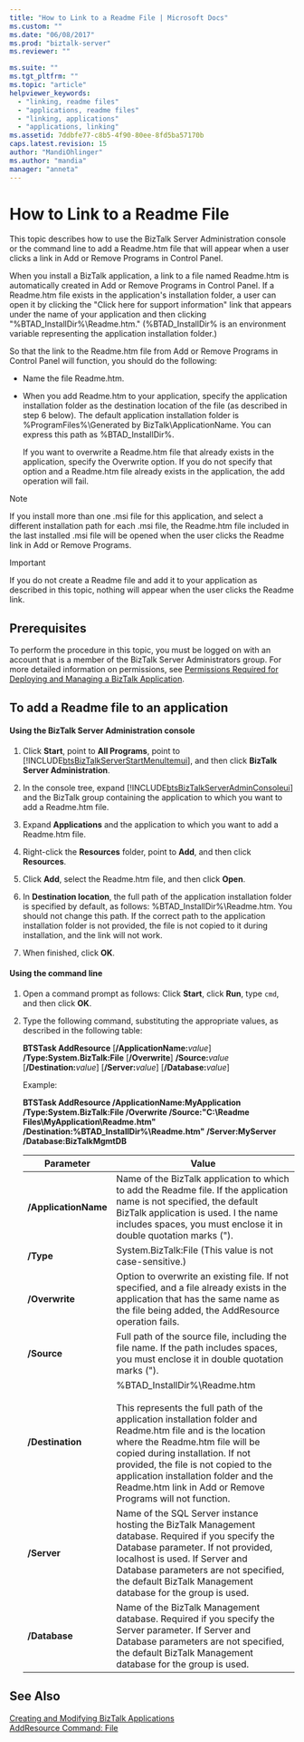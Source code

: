 ```yaml
---
title: "How to Link to a Readme File | Microsoft Docs"
ms.custom: ""
ms.date: "06/08/2017"
ms.prod: "biztalk-server"
ms.reviewer: ""

ms.suite: ""
ms.tgt_pltfrm: ""
ms.topic: "article"
helpviewer_keywords: 
  - "linking, readme files"
  - "applications, readme files"
  - "linking, applications"
  - "applications, linking"
ms.assetid: 7ddbfe77-c8b5-4f90-80ee-8fd5ba57170b
caps.latest.revision: 15
author: "MandiOhlinger"
ms.author: "mandia"
manager: "anneta"
---
```

# How to Link to a Readme File
This topic describes how to use the BizTalk Server Administration console or the command line to add a Readme.htm file that will appear when a user clicks a link in Add or Remove Programs in Control Panel.  
  
 When you install a BizTalk application, a link to a file named Readme.htm is automatically created in Add or Remove Programs in Control Panel. If a Readme.htm file exists in the application's installation folder, a user can open it by clicking the "Click here for support information" link that appears under the name of your application and then clicking "%BTAD_InstallDir%\Readme.htm." (%BTAD_InstallDir% is an environment variable representing the application installation folder.)  
  
 So that the link to the Readme.htm file from Add or Remove Programs in Control Panel will function, you should do the following:  
  
- Name the file Readme.htm.  
  
- When you add Readme.htm to your application, specify the application installation folder as the destination location of the file (as described in step 6 below). The default application installation folder is %ProgramFiles%\Generated by BizTalk\ApplicationName. You can express this path as %BTAD_InstallDir%.  
  
  If you want to overwrite a Readme.htm file that already exists in the application, specify the Overwrite option. If you do not specify that option and a Readme.htm file already exists in the application, the add operation will fail.  
  
> [!NOTE]
>  If you install more than one .msi file for this application, and select a different installation path for each .msi file, the Readme.htm file included in the last installed .msi file will be opened when the user clicks the Readme link in Add or Remove Programs.  
  
> [!IMPORTANT]
>  If you do not create a Readme file and add it to your application as described in this topic, nothing will appear when the user clicks the Readme link.  
  
## Prerequisites  
 To perform the procedure in this topic, you must be logged on with an account that is a member of the BizTalk Server Administrators group. For more detailed information on permissions, see [Permissions Required for Deploying and Managing a BizTalk Application](../core/permissions-required-for-deploying-and-managing-a-biztalk-application.md).  
  
## To add a Readme file to an application  
  
#### Using the BizTalk Server Administration console  
  
1. Click **Start**, point to **All Programs**, point to [!INCLUDE[btsBizTalkServerStartMenuItemui](../includes/btsbiztalkserverstartmenuitemui-md.md)], and then click **BizTalk Server Administration**.  
  
2. In the console tree, expand [!INCLUDE[btsBizTalkServerAdminConsoleui](../includes/btsbiztalkserveradminconsoleui-md.md)] and the BizTalk group containing the application to which you want to add a Readme.htm file.  
  
3. Expand **Applications** and the application to which you want to add a Readme.htm file.  
  
4. Right-click the **Resources** folder, point to **Add**, and then click **Resources**.  
  
5. Click **Add**, select the Readme.htm file, and then click **Open**.  
  
6. In **Destination location**, the full path of the application installation folder is specified by default, as follows: %BTAD_InstallDir%\Readme.htm. You should not change this path. If the correct path to the application installation folder is not provided, the file is not copied to it during installation, and the link will not work.  
  
7. When finished, click **OK**.  
  
#### Using the command line  
  
1. Open a command prompt as follows: Click **Start**, click **Run**, type `cmd`, and then click **OK**.  
  
2. Type the following command, substituting the appropriate values, as described in the following table:  
  
    **BTSTask AddResource** [**/ApplicationName:**<em>value</em>] **/Type:System.BizTalk:File** [**/Overwrite**] **/Source:**<em>value</em> [**/Destination:**<em>value</em>] [**/Server:**<em>value</em>] [**/Database:**<em>value</em>]  
  
    Example:  
  
    **BTSTask AddResource /ApplicationName:MyApplication /Type:System.BizTalk:File /Overwrite /Source:"C:\Readme Files\MyApplication\Readme.htm" /Destination:%BTAD_InstallDir%\Readme.htm" /Server:MyServer /Database:BizTalkMgmtDB**  
  
   |Parameter|Value|  
   |---------------|-----------|  
   |**/ApplicationName**|Name of the BizTalk application to which to add the Readme file. If the application name is not specified, the default BizTalk application is used. I the name includes spaces, you must enclose it in double quotation marks (").|  
   |**/Type**|System.BizTalk:File (This value is not case-sensitive.)|  
   |**/Overwrite**|Option to overwrite an existing file. If not specified, and a file already exists in the application that has the same name as the file being added, the AddResource operation fails.|  
   |**/Source**|Full path of the source file, including the file name. If the path includes spaces, you must enclose it in double quotation marks (").|  
   |**/Destination**|%BTAD_InstallDir%\Readme.htm<br /><br /> This represents the full path of the application installation folder and Readme.htm file and is the location where the Readme.htm file will be copied during installation. If not provided, the file is not copied to the application installation folder and the Readme.htm link in Add or Remove Programs will not function.|  
   |**/Server**|Name of the SQL Server instance hosting the BizTalk Management database. Required if you specify the Database parameter. If not provided, localhost is used. If Server and Database parameters are not specified, the default BizTalk Management database for the group is used.|  
   |**/Database**|Name of the BizTalk Management database. Required if you specify the Server parameter. If Server and Database parameters are not specified, the default BizTalk Management database for the group is used.|  
  
## See Also  
 [Creating and Modifying BizTalk Applications](../core/creating-and-modifying-biztalk-applications.md)   
 [AddResource Command: File](../core/addresource-command-file.md)
